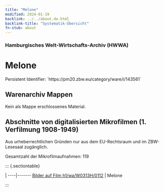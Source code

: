 ```yaml
---
title: "Melone"
modified: 2024-01-19
backlink: ../../about.de.html
backlink-title: "Systematik-Übersicht"
fn-stub: about
---
```


### Hamburgisches Welt-Wirtschafts-Archiv (HWWA)

# Melone

<div class="hint">Persistent Identifier: `https://pm20.zbw.eu/category/ware/i/143561`</div>







## Warenarchiv Mappen





Kein als Mappe erschlossenes Material.



<a id="filmsections" />

## Abschnitte von digitalisierten Mikrofilmen (1. Verfilmung 1908-1949)

<p>Aus urheberrechtlichen Gründen nur aus dem EU-Rechtsraum und im ZBW-Lesesaal zugänglich.</p>


<p>Gesamtzahl der Mikrofilmaufnahmen: 119</p>





::: {.sectiontable}

 | 
----|-------
<a class="btn" href="https://pm20.zbw.eu/film/h1/wa/W0313H/0112" rel="nofollow">Bilder auf Film h1/wa/W0313H/0112</a> | Melone


:::
















